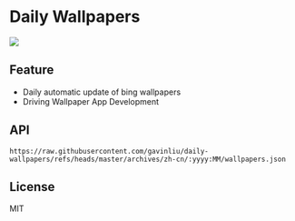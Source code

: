 # Daily Wallpapers
  
![](https://www.bing.com/th?id=OHR.LanterFestival25Y_ZH-CN8547998003_UHD.jpg)

## Feature

- Daily automatic update of bing wallpapers
- Driving Wallpaper App Development

## API

```
https://raw.githubusercontent.com/gavinliu/daily-wallpapers/refs/heads/master/archives/zh-cn/:yyyy:MM/wallpapers.json
```

## License

MIT
  